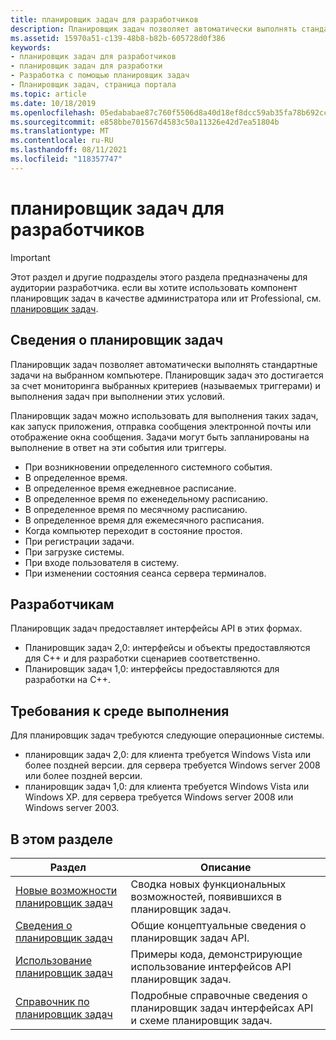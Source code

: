 ```yaml
---
title: планировщик задач для разработчиков
description: Планировщик задач позволяет автоматически выполнять стандартные задачи на выбранном компьютере. Планировщик задач это достигается за счет мониторинга выбранных критериев (называемых триггерами) и выполнения задач при выполнении этих условий.
ms.assetid: 15970a51-c139-48b8-b82b-605728d0f386
keywords:
- планировщик задач для разработчиков
- планировщик задач для разработки
- Разработка с помощью планировщик задач
- Планировщик задач, страница портала
ms.topic: article
ms.date: 10/18/2019
ms.openlocfilehash: 05edababae87c760f5506d8a40d18ef8dcc59ab35fa78b692cc76b5ad3b46579
ms.sourcegitcommit: e858bbe701567d4583c50a11326e42d7ea51804b
ms.translationtype: MT
ms.contentlocale: ru-RU
ms.lasthandoff: 08/11/2021
ms.locfileid: "118357747"
---
```

# <a name="task-scheduler-for-developers"></a>планировщик задач для разработчиков

> [!IMPORTANT]
> Этот раздел и другие подразделы этого раздела предназначены для аудитории разработчика. если вы хотите использовать компонент планировщик задач в качестве администратора или ит Professional, см. [планировщик задач](/dynamics365/business-central/dev-itpro/developer/devenv-task-scheduler).

## <a name="about-the-task-scheduler"></a>Сведения о планировщик задач

Планировщик задач позволяет автоматически выполнять стандартные задачи на выбранном компьютере. Планировщик задач это достигается за счет мониторинга выбранных критериев (называемых триггерами) и выполнения задач при выполнении этих условий.

Планировщик задач можно использовать для выполнения таких задач, как запуск приложения, отправка сообщения электронной почты или отображение окна сообщения. Задачи могут быть запланированы на выполнение в ответ на эти события или триггеры. 

- При возникновении определенного системного события.
- В определенное время.
- В определенное время ежедневное расписание.
- В определенное время по еженедельному расписанию.
- В определенное время по месячному расписанию.
- В определенное время для ежемесячного расписания.
- Когда компьютер переходит в состояние простоя.
- При регистрации задачи.
- При загрузке системы.
- При входе пользователя в систему.
- При изменении состояния сеанса сервера терминалов.

## <a name="developers"></a>Разработчикам

Планировщик задач предоставляет интерфейсы API в этих формах.

- Планировщик задач 2,0: интерфейсы и объекты предоставляются для C++ и для разработки сценариев соответственно.
- Планировщик задач 1,0: интерфейсы предоставляются для разработки на C++.

## <a name="run-time-requirements"></a>Требования к среде выполнения

Для планировщик задач требуются следующие операционные системы.

- планировщик задач 2,0: для клиента требуется Windows Vista или более поздней версии. для сервера требуется Windows server 2008 или более поздней версии.
- планировщик задач 1,0: для клиента требуется Windows Vista или Windows XP. для сервера требуется Windows server 2008 или Windows server 2003.

## <a name="in-this-section"></a>В этом разделе

| Раздел | Описание |
|-|-|
| [Новые возможности планировщик задач](what-s-new-in-task-scheduler.md) | Сводка новых функциональных возможностей, появившихся в планировщик задач. |
| [Сведения о планировщик задач](about-the-task-scheduler.md) | Общие концептуальные сведения о планировщик задач API. |
| [Использование планировщик задач](using-the-task-scheduler.md) | Примеры кода, демонстрирующие использование интерфейсов API планировщик задач. |
| [Справочник по планировщик задач](task-scheduler-reference.md) | Подробные справочные сведения о планировщик задач интерфейсах API и схеме планировщик задач. |